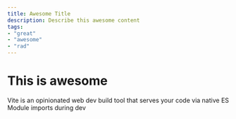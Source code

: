 ```yaml
---
title: Awesome Title
description: Describe this awesome content
tags:
- "great"
- "awesome"
- "rad"
---
```


# This is awesome

Vite is an opinionated web dev build tool that serves your code via native ES Module imports during dev